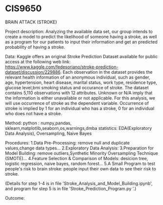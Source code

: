 # CIS9650
BRAIN ATTACK (STROKE)

Project description: 
Analyzing the available data set, our group intends to create a model to predict the likelihood of someone having a stroke,
as well as a program for our patients to input their information and get an predicted probability of having a stroke.

Data: 
Kaggle offers an original Stroke Prediction Dataset available for public access at the following web link:
https://www.kaggle.com/fedesoriano/stroke-prediction-dataset/discussion/229886. 
Each observation in the dataset provides the relevant health information of an anonymous individual,
such as gender, age, hypertension, heart disease, marital status, work type, residence type, glucose level,bmi smoking status and occurance of stroke. 
The dataset contains 5,110 observations with 12 attributes. Unknown or N/A imply that the information is either unavailable or not applicable. 
For this analysis, we will use occurrence of stroke as the dependent variable. Occurrence of stroke is implied by 1 for an individual who has a stroke, 0 for an individual who does not have a stroke.

Method: 
python : numpy,pandas, sklearn,matplotlib,seaborn,os,warnings,dmba
statistics: EDA(Exploratory Data Analysis), Oversampling, Naive Bayes

Procedures:
1.Data Pre-Processing: remove null and duplicate values,change data types...
2.Exploratory Data Analysis:
3.Preparation for Model Building: remove outliers,Synthetic Minority Oversampling Technique (SMOTE)...
4.Feature Selection & Comparison of Models: desicion tree, logistic regression, naive bayes, random forest...
5.A Small Program to test people's risk to brain stroke: people input their own data to see their risk to stroke.

(Details for step 1-4 is in file 'Stroke_Analysis_and_Model_Building.ipynb', and program for step 5 is in file 'Stroke_Prediction_Program.py '.)

Outcome:
